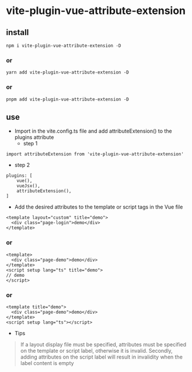 # vite-plugin-vue-attribute-extension

## install
```
npm i vite-plugin-vue-attribute-extension -D
```
### or
```
yarn add vite-plugin-vue-attribute-extension -D
```
### or
```
pnpm add vite-plugin-vue-attribute-extension -D
```

## use

- Import in the vite.config.ts file and add attributeExtension() to the plugins attribute
  - step 1
```
import attributeExtension from 'vite-plugin-vue-attribute-extension'
```
  - step 2
```
plugins: [
    vue(),
    vueJsx(),
    attributeExtension(),
]
```

- Add the desired attributes to the template or script tags in the Vue file
```
<template layout="custom" title="demo">
  <div class="page-login">demo</div>
</template>
```
### or 
```
<template>
  <div class="page-demo">demo</div>
</template>
<script setup lang="ts" title="demo">
// demo
</script>
```
### or 
```
<template title="demo">
  <div class="page-demo">demo</div>
</template>
<script setup lang="ts"></script>
```

- Tips
> If a layout display file must be specified, attributes must be specified on the template or script label, otherwise it is invalid. Secondly, adding attributes on the script label will result in invalidity when the label content is empty

